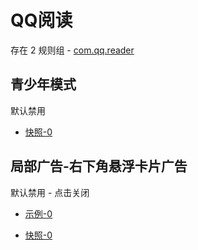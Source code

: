 # QQ阅读

存在 2 规则组 - [com.qq.reader](/src/apps/com.qq.reader.ts)

## 青少年模式

默认禁用

- [快照-0](https://i.gkd.li/import/13194867)

## 局部广告-右下角悬浮卡片广告

默认禁用 - 点击关闭

- [示例-0](https://m.gkd.li/57941037/17b6444c-e275-4ee4-b1d7-bd7369e08e55)

- [快照-0](https://i.gkd.li/import/14140100)

